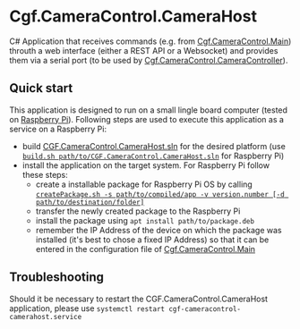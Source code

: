 # Cgf.CameraControl.CameraHost

C# Application that receives commands (e.g. from [Cgf.CameraControl.Main](../Cgf.CameraControl.Main)) throuth a web interface (either a REST API or a Websocket) and provides them via a serial port (to be used by [Cgf.CameraControl.CameraController](../Cgf.CameraControl.CameraController)).

## Quick start

This application is designed to run on a small lingle board computer (tested on [Raspberry Pi](https://www.raspberrypi.org/)).
Following steps are used to execute this application as a service on a Raspberry Pi:

- build [CGF.CameraControl.CameraHost.sln](./CGF.CameraControl.CameraHost.sln) for the desired platform (use [`build.sh path/to/CGF.CameraControl.CameraHost.sln`](../AptPackage/CameraHost/build.sh) for Raspberry Pi)
- install the application on the target system. For Raspberry Pi follow these steps:
  - create a installable package for Raspberry Pi OS by calling [`createPackage.sh -s path/to/compiled/app -v version.number [-d path/to/destination/folder]`](../AptPackage/CameraHost/createPackage.sh)
  - transfer the newly created package to the Raspberry Pi
  - install the package using `apt install path/to/package.deb`
  - remember the IP Address of the device on which the package was installed (it's best to chose a fixed IP Address) so that it can be entered in the configuration file of [Cgf.CameraControl.Main](../Cgf.CameraControl.Main)

## Troubleshooting

Should it be necessary to restart the CGF.CameraControl.CameraHost application, please use `systemctl restart cgf-cameracontrol-camerahost.service`
